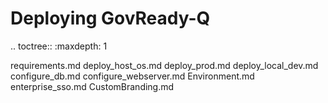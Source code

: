 Deploying GovReady-Q
====================

.. toctree::
   :maxdepth: 1

   requirements.md
   deploy_host_os.md
   deploy_prod.md
   deploy_local_dev.md
   configure_db.md
   configure_webserver.md
   Environment.md
   enterprise_sso.md
   CustomBranding.md
